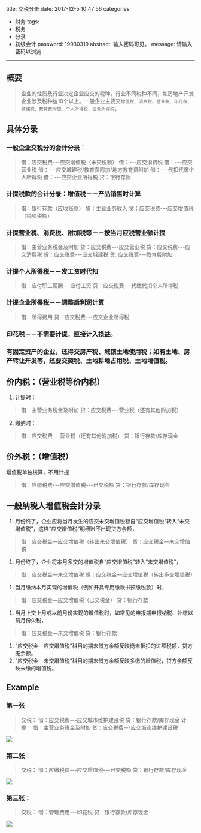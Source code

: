 title: 交税分录
date: 2017-12-5 10:47:56
categories:
- 财务
tags:
- 税务
- 分录
- 初级会计
password: 19930319
abstract: 输入密码可见。
message: 请输入密码以浏览：
---
## 概要
> 企业的性质及行业决定企业应交的税种，行业不同税种不同，如房地产开发企业涉及税种达10个以上。一般企业主要交`增值税、消费税、营业税、印花税、城建税、教育费附加、个人所得税、企业所得税`。

## 具体分录
### 一般企业交税分的会计分录：
>借：应交税费---应交增值税（未交税额）
借：---应交消费税
借：---应交营业税
借：---应交城建税/教育费附加/地方教育费附加
借：---代扣代缴个人所得税
借：---应交企业所得税
贷：银行存款
<!--more-->

### 计提税款的会计分录：增值税－－产品销售时计算
>借：银行存款（应收账款）
贷：主营业务收入
贷：应交税费---应交增值税（销项税额）

### 计提营业税、消费税、附加税等－－按当月应税营业额计提
>借：主营业务税金及附加
贷：应交税费---应交营业税
贷：应交税费---应交消费税
贷：应交税费---应交城建税
贷: 应交税费---教育费附加

### 计提个人所得税－－发工资时代扣
>借：应付职工薪酬---应付工资
贷：应交税费---代缴代扣个人所得税

### 计提企业所得税－－调整后利润计算
>借：所得费用
贷：应交税费---应交企业所得税

### 印花税－－不需要计提，直接计入损益。
### 有固定资产的企业，还得交房产税、城镇土地使用税；如有土地、房产转让开发等，还要交契税、土地耕地占用税、土地增值税。

## 价内税：（营业税等价内税）
1. 计提时：
>借：主营业务税金及附加
贷：应交税费---营业税（还有其他附加税）

2. 缴纳时：
>借：应交税费---营业税（还有其他附加税）
贷：银行存款/库存现金

## 价外税：（增值税）
增值税单独核算，不用计提
>借：应缴税费---应交增值税---已交税额
贷：银行存款/库存现金

## 一般纳税人增值税会计分录
1. 月份终了，企业应将当月发生的应交未交增值税额自“应交增值税”转入“未交增值税”，这样“应交增值税”明细账不出现贷方余额，
>借：应交税金—应交增值税（转出未交增值税）
贷：应交税金—未交增值税

1. 月份终了，企业将本月多交的增值税自“应交增值税”转入“未交增值税”，
>借：应交税金—未交增值税
贷：应交税金—应交增值税（转出多交增值税）

1. 当月缴纳本月实现的增值税（例如开具专用缴款书预缴税款）时，
>借：应交税金—应交增值税（已交税金）
贷：银行存款

1. 当月上交上月或以前月份实现的增值税时，如常见的申报期申报纳税、补缴以前月份欠税，
>借：应交税金—未交增值税
贷：银行存款

1. “应交税金—应交增值税”科目的期末借方余额反映尚未抵扣的进项税额，贷方无余额。
1. “应交税金—未交增值税”科目的期末借方余额反映多缴的增值税，贷方余额反映未缴的增值税。 

## Example
### 第一张
>交税：
借：应交税费---应交城市维护建设税
贷：银行存款/库存现金
计提：
借：主营业务税金及附加
贷：应交税费---应交城市维护建设税

![](/resource/ba0934902e8f034a5c4d5d466b7e5b2.jpg)
### 第二张：
>交税：
借：应缴税费---应交增值税---已交税额
贷：银行存款/库存现金

![](/resource/27923caa73a3378bfbf4d5ccacf4a69.jpg)
### 第三张：
>交税：
借：管理费用---印花税
贷：银行存款/库存现金

![](/resource/fc718b30711daca60dd75c9d0510486.jpg)
